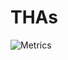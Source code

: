 # THAs

 ![Metrics](https://metrics.lecoq.io/NightFury31?template=classic&config.timezone=Asia%2FCalcutta)
